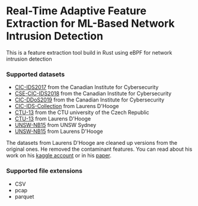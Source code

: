 # Real-Time Adaptive Feature Extraction for ML-Based Network Intrusion Detection
This is a feature extraction tool build in Rust using eBPF for network intrusion detection


### Supported datasets

- [CIC-IDS2017](https://www.unb.ca/cic/datasets/ids-2017.html) from the Canadian Institute for Cybersecurity
- [CSE-CIC-IDS2018](https://www.unb.ca/cic/datasets/ids-2018.html) from the Canadian Institute for Cybersecurity
- [CIC-DDoS2019](https://www.unb.ca/cic/datasets/ddos-2019.html) from the Canadian Institute for Cybersecurity
- [CIC-IDS-Collection](https://www.kaggle.com/datasets/dhoogla/cicidscollection) from Laurens D'Hooge
- [CTU-13](https://www.stratosphereips.org/datasets-ctu13) from the CTU university of the Czech Republic
- [CTU-13](https://www.kaggle.com/datasets/dhoogla/ctu13) from Laurens D'Hooge
- [UNSW-NB15](https://research.unsw.edu.au/projects/unsw-nb15-dataset) from UNSW Sydney
- [UNSW-NB15](https://www.kaggle.com/datasets/dhoogla/unswnb15) from Laurens D'Hooge

The datasets from Laurens D'Hooge are cleaned up versions from the original ones. He removed the contaminant features. You can read about his work on his [kaggle account](https://www.kaggle.com/dhoogla) or in his [paper](https://ieeexplore.ieee.org/abstract/document/9851974).

### Supported file extensions

- CSV
- pcap
- parquet
